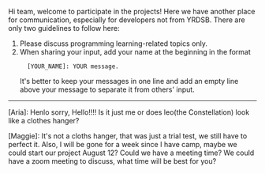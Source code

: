 Hi team, welcome to participate in the projects! Here we have another place for communication, especially for developers not from YRDSB. There are only two guidelines to follow here:

1. Please discuss programming learning-related topics only.
2. When sharing your input, add your name at the beginning in the format
   ```
     [YOUR_NAME]: YOUR message.
   ```
   It's better to keep your messages in one line and add an empty line above your message to separate it from others' input.

-------------------------------------------------------------------------------------------------------------

[Aria]: Henlo sorry, Hello!!!!  Is it just me or does leo(the Constellation) look like a clothes hanger? 

[Maggie]: It's not a cloths hanger, that was just a trial test, we still have to perfect it. Also, I will be gone for a week since I have camp, maybe we could start our project August 12? Could we have a meeting time? We could have a zoom meeting to discuss, what time will be best for you?
